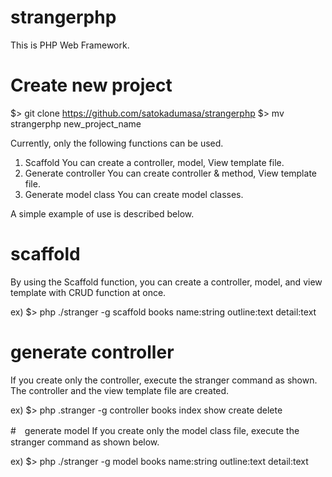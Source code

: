 # strangerphp
This is PHP Web Framework.

# Create new project
$> git clone https://github.com/satokadumasa/strangerphp
$> mv strangerphp new_project_name

Currently, only the following functions can be used.
1. Scaffold
You can create a controller, model, View template file.
2. Generate controller
You can create controller & method, View template file.
3. Generate model class
You can create model classes.

A simple example of use is described below.

# scaffold
By using the Scaffold function, you can create a controller, model, and view template with CRUD function at once.

ex)
$> php ./stranger -g scaffold books name:string outline:text detail:text 

# generate controller
If you create only the controller, execute the stranger command as shown.
The controller and the view template file are created.

ex)
$> php .stranger -g controller books index show create delete

#　generate model
If you create only the model class file, execute the stranger command as shown below.

ex)
$> php ./stranger -g model books name:string outline:text detail:text

